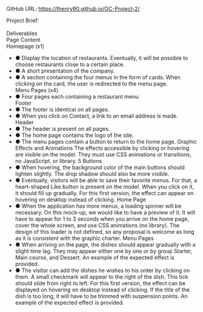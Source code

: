 
GitHub URL:  https://thenry90.github.io/OC-Project-2/


Project Brief:<br>
<br>
Deliverables <br>
Page Content<br>
Homepage (x1)<br>
<ul>
<li>● Display the location of restaurants. Eventually, it will be possible to choose
  restaurants close to a certain place. </li>
<li>● A short presentation of the company.
<li>● A section containing the four menus in the form of cards. When clicking on the card,
the user is redirected to the menu page. </li>
Menu Pages (x4) <br>
<li>● Four pages each containing a restaurant menu.</li>
Footer
<li>● The footer is identical on all pages.
<li>● When you click on Contact, a link to an email address is made.
Header
<li>● The header is present on all pages.
<li>● The home page contains the logo of the site.
<li>● The menu pages contain a button to return to the home page.
Graphic Effects and Animations
The effects accessible by clicking or hovering are visible on the model. They must use CSS
animations or transitions, no JavaScript, or library.
5
Buttons
<li>● When hovering, the background color of the main buttons should lighten slightly. The
drop shadow should also be more visible.
<li>● Eventually, visitors will be able to save their favorite menus. For that, a heart-shaped
Like button is present on the model. When you click on it, it should fill up gradually.
For this first version, the effect can appear on hovering on desktop instead of
clicking.
Home Page
<li>● When the application has more menus, a loading spinner will be necessary. On this
mock-up, we would like to have a preview of it. It will have to appear for 1 to 3
seconds when you arrive on the home page, cover the whole screen, and use CSS
animations (no library). The design of this loader is not defined, so any proposal is
welcome as long as it is consistent with the graphic charter.
Menu Pages
<li>● When arriving on the page, the dishes should appear gradually with a slight time lag.
They may appear either one by one or by group Starter, Main course, and Dessert.
An example of the expected effect is provided.
<li>● The visitor can add the dishes he wishes to his order by clicking on them. A small
checkmark will appear to the right of the dish. This tick should slide from right to left.
For this first version, the effect can be displayed on hovering on desktop instead of
clicking. If the title of the dish is too long, it will have to be trimmed with suspension
points. An example of the expected effect is provided.
